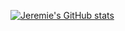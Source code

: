 [![Jeremie's GitHub stats](https://github-readme-stats.vercel.app/api?username=jeremiegermond)](https://github.com/anuraghazra/github-readme-stats)

